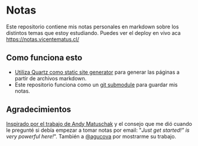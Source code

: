 # Notas 

Este repositorio contiene mis notas personales en markdown sobre los distintos temas que estoy estudiando. Puedes ver el deploy en vivo aca https://notas.vicentematus.cl/


## Como funciona esto

- [Utiliza Quartz como static site generator](https://github.com/jackyzha0/quartz) para generar las páginas a partir de archivos markdown.
- Este repositorio funciona como un [git submodule](https://git-scm.com/book/en/v2/Git-Tools-Submodules) para guardar mis notas.

## Agradecimientos

[Inspirado por el trabajo de Andy Matuschak](https://andymatuschak.org/) y el consejo que me dió cuando le pregunté si debía empezar a tomar notas por email: "*Just get started!” is very powerful here!*".  También a [@agucova](https://github.com/agucova) por mostrarme su trabajo.


